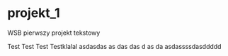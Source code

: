 # projekt_1
WSB pierwszy projekt tekstowy

Test Test Test Testklalal
asdasdas
as
das
das
d
as
da
asdassssdasddddd
